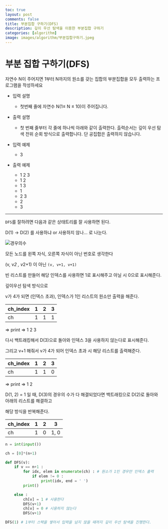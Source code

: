 ```yaml
---
toc: true
layout: post
comments: false
title: 부분집합 구하기(DFS)
description: 깊이 우선 탐색을 이용한 부분집합 구하기
categories: [algorithm]
image: images/algorithm/부분집합구하기.jpeg
---
```


# 부분 집합 구하기(DFS)

자연수 N이 주어지면 1부터 N까지의 원소를 갖는 집합의 부분집합을 모두 출력하는 프로그램을 작성하세요

- 입력 설명
    - 첫번째 줄에 자연수 N(1≤ N ≤ 10)이 주어집니다.
- 출력 설명
    - 첫 번째 줄부터 각 줄에 하나씩 아래와 같이 출력한다. 출력순서는 깊이 우선 탐색 전위 순회 방식으로 출력합니다. 단 공집합은 출력하지 않습니다.

- 입력 예제
    - 3
    
- 출력 예제
    - 1 2 3
    - 1 2
    - 1 3
    - 1
    - 2 3
    - 2
    - 3

---

`DFS`를 잘하려면 다음과 같은 상태트리를 잘 사용하면 된다. 

D(1) → D(2) 를 사용하냐 or 사용하지 않나… 로 나눈다.

![경우의수]({{site.baseurl}}/images/algorithm/부분집합구하기.jpeg)

모든 노드를 왼쪽 자식, 오른쪽 자식이 아닌 번호로 생각한다 

(v, v*2 , v*2+1) 이 아닌 `(v, v+1, v+1)`

빈 리스트를 만들어 해당 인덱스를 사용하면 1로 표시해주고 아닐 시 0으로 표시해준다. 

깊이우선 탐색 방식으로 

v가 4가 되면 (인덱스 초과), 인덱스가 1인 리스트의 원소만 출력을 해준다. 

| ch_index | 1 | 2 | 3 |
| --- | --- | --- | --- |
| ch | 1 | 1 | 1 |

⇒ print ⇒ 1 2 3

다시 백트래킹해서 D(3)으로 돌아와 인덱스 3을 사용하지 않는다로 표시해준다.

그리고 v+1 해줘서 v가 4가 되어 인덱스 초과 시 해당 리스트를 출력해준다.

| ch_index | 1 | 2 | 3 |
| --- | --- | --- | --- |
| ch | 1 | 1 | 0 |

⇒ print ⇒ 1 2

D(1, 2) = 1 일 때, D(3)의 경우의 수가 다 해결되었다면 백트래킹으로 D(2)로 돌아와 아래의 리스트를 해결하고

해당 방식을 반복해준다. 

| ch_index | 1 | 2 | 3 |
| --- | --- | --- | --- |
| ch | 1 | 0 | 1, 0 |

```python
n = int(input())

ch = [0]*(n+1)

def DFS(v):
    if v == n+1 :
        for idx, elem in enumerate(ch) : # 원소가 1인 경우만 인덱스 출력
            if elem != 0 : 
                print(idx, end = ' ')
        print()

    else :
        ch[v] = 1 # 사용한다
        DFS(v+1)
        ch[v] = 0 # 시용하지 않는다
        DFS(v+1) 

DFS(1) # 1부터 스택을 쌓아서 입력을 넘지 않을 때까지 깊이 우선 탐색을 진행한다. 
```
